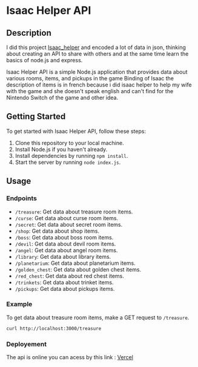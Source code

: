 # Isaac Helper API

## Description

I did this project [Isaac_helper](https://github.com/AlexandreTheDwarf/Isaac_Helper) and encoded a lot of data in json, thinking about creating an API to share with others and at the same time learn the basics of node.js and express.

Isaac Helper API is a simple Node.js application that provides data about various rooms, items, and pickups in the game Binding of Isaac the description of items is in french because i did isaac helper to help my wife with the game and she doesn't speak english and can't find for the Nintendo Switch of the game and other idea.

## Getting Started
To get started with Isaac Helper API, follow these steps:

1. Clone this repository to your local machine.
2. Install Node.js if you haven't already.
3. Install dependencies by running `npm install`.
4. Start the server by running `node index.js`.

## Usage
### Endpoints

- `/treasure`: Get data about treasure room items.
- `/curse`: Get data about curse room items.
- `/secret`: Get data about secret room items.
- `/shop`: Get data about shop items.
- `/boss`: Get data about boss room items.
- `/devil`: Get data about devil room items.
- `/angel`: Get data about angel room items.
- `/library`: Get data about library items.
- `/planetarium`: Get data about planetarium items.
- `/golden_chest`: Get data about golden chest items.
- `/red_chest`: Get data about red chest items.
- `/trinkets`: Get data about trinket items.
- `/pickups`: Get data about pickups items.

### Example
To get data about treasure room items, make a GET request to `/treasure`.

```bash
curl http://localhost:3000/treasure
```

### Deployement 

The api is online you can acess by this link : [Vercel](https://node-isaac-helper-igbj.vercel.app/)


